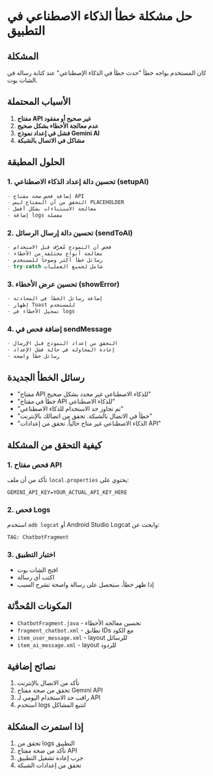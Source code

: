 # حل مشكلة خطأ الذكاء الاصطناعي في التطبيق

## المشكلة
كان المستخدم يواجه خطأ "حدث خطأ في الذكاء الإصطناعي" عند كتابة رسالة في الشات بوت.

## الأسباب المحتملة
1. **مفتاح API غير صحيح أو مفقود**
2. **عدم معالجة الأخطاء بشكل صحيح**
3. **فشل في إعداد نموذج Gemini AI**
4. **مشاكل في الاتصال بالشبكة**

## الحلول المطبقة

### 1. تحسين دالة إعداد الذكاء الاصطناعي (setupAI)
```java
- إضافة فحص صحة مفتاح API
- التحقق من أن المفتاح ليس PLACEHOLDER
- معالجة الاستثناءات بشكل أفضل
- إضافة logs مفصلة
```

### 2. تحسين دالة إرسال الرسائل (sendToAI)
```java
- فحص أن النموذج مُعرَّف قبل الاستخدام
- معالجة أنواع مختلفة من الأخطاء
- رسائل خطأ أكثر وضوحاً للمستخدم
- try-catch شامل لجميع العمليات
```

### 3. تحسين عرض الأخطاء (showError)
```java
- إضافة رسائل الخطأ في المحادثة
- إظهار Toast للمستخدم
- تسجيل الأخطاء في logs
```

### 4. إضافة فحص في sendMessage
```java
- التحقق من إعداد النموذج قبل الإرسال
- إعادة المحاولة في حالة فشل الإعداد
- رسائل خطأ واضحة
```

## رسائل الخطأ الجديدة
- "مفتاح API للذكاء الاصطناعي غير محدد بشكل صحيح"
- "خطأ في مفتاح API للذكاء الاصطناعي"
- "تم تجاوز حد الاستخدام للذكاء الاصطناعي"
- "خطأ في الاتصال بالشبكة. تحقق من اتصالك بالإنترنت"
- "الذكاء الاصطناعي غير متاح حالياً. تحقق من إعدادات API"

## كيفية التحقق من المشكلة

### 1. فحص مفتاح API
تأكد من أن ملف `local.properties` يحتوي على:
```properties
GEMINI_API_KEY=YOUR_ACTUAL_API_KEY_HERE
```

### 2. فحص Logs
استخدم `adb logcat` أو Android Studio Logcat وابحث عن:
```
TAG: ChatbotFragment
```

### 3. اختبار التطبيق
- افتح الشات بوت
- اكتب أي رسالة
- إذا ظهر خطأ، ستحصل على رسالة واضحة تشرح السبب

## المكونات المُحدَّثة
- `ChatbotFragment.java` - تحسين معالجة الأخطاء
- `fragment_chatbot.xml` - تطابق IDs مع الكود
- `item_user_message.xml` - layout للرسائل
- `item_ai_message.xml` - layout للردود

## نصائح إضافية
1. تأكد من الاتصال بالإنترنت
2. تحقق من صحة مفتاح Gemini API
3. راقب حد الاستخدام اليومي لـ API
4. استخدم logs لتتبع المشاكل

## إذا استمرت المشكلة
1. تحقق من logs التطبيق
2. تأكد من صحة مفتاح API
3. جرب إعادة تشغيل التطبيق
4. تحقق من إعدادات الشبكة